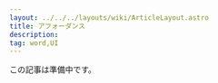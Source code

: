 ```yaml
---
layout: ../../../layouts/wiki/ArticleLayout.astro
title: アフォーダンス
description:
tag: word,UI
---
```


この記事は準備中です。